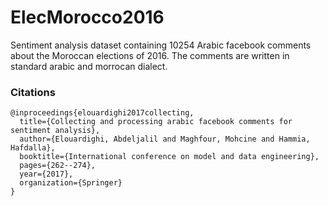 # ElecMorocco2016
 Sentiment analysis dataset containing 10254 Arabic facebook comments about the Moroccan elections of 2016.
 The comments are written in standard arabic and morrocan dialect.
 
 
### Citations
````
@inproceedings{elouardighi2017collecting,
  title={Collecting and processing arabic facebook comments for sentiment analysis},
  author={Elouardighi, Abdeljalil and Maghfour, Mohcine and Hammia, Hafdalla},
  booktitle={International conference on model and data engineering},
  pages={262--274},
  year={2017},
  organization={Springer}
}
````
